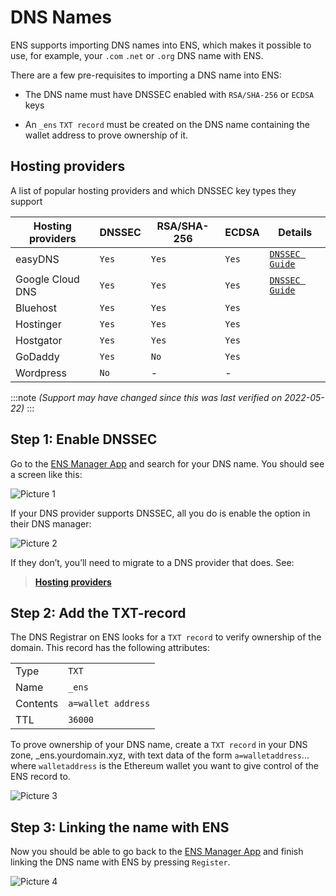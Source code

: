 # DNS Names
ENS supports importing DNS names into ENS, which makes it possible to use, for example, your `.com` `.net` or `.org` DNS name with ENS.
  
There are a few pre-requisites to importing a DNS name into ENS:

 * The DNS name must have DNSSEC enabled with `RSA/SHA-256` or `ECDSA` keys
   
 * An `_ens` `TXT record` must be created on the DNS name containing the wallet address to prove ownership of it.

## Hosting providers
A list of popular hosting providers and which DNSSEC key types they support

| Hosting providers | DNSSEC | RSA/SHA-256 | ECDSA | Details                                                        |
|-------------------|--------|-------------|-------|----------------------------------------------------------------|
| easyDNS           | `Yes`  | `Yes`       | `Yes` | [`DNSSEC Guide`](https://kb.easydns.com/knowledge/dnssec/)     |
| Google Cloud DNS  | `Yes`  | `Yes`       | `Yes` | [`DNSSEC Guide`](https://cloud.google.com/dns/docs/registrars) |
| Bluehost          | `Yes`  | `Yes`       | `Yes` |                                                                |
| Hostinger         | `Yes`  | `Yes`       | `Yes` |                                                                |
| Hostgator         | `Yes`  | `Yes`       | `Yes` |                                                                |
| GoDaddy           | `Yes`  | `No`        | `Yes` |                                                                |
| Wordpress         | `No`   | -           | -     |                                                                |

:::note
*(Support may have changed since this was last verified on 2022-05-22)*
:::

## Step 1: Enable DNSSEC

Go to the [ENS Manager App](https://app.ens.domains) and search for your DNS name. You should see a screen like this:

![Picture 1](/img/import_dnsname_img1.webp)

If your DNS provider supports DNSSEC, all you do is enable the option in their DNS manager:

![Picture 2](/img/import_dnsname_img2.webp)

If they don’t, you’ll need to migrate to a DNS provider that does. See:
> [**Hosting providers**](#hosting-providers)

## Step 2: Add the TXT-record
The DNS Registrar on ENS looks for a `TXT record` to verify ownership of the domain. This record has the following attributes:

|          |                         |
|----------|-------------------------|
| Type     | `TXT`                   |
| Name     | `_ens`                  |
| Contents | `a=wallet address`      |
| TTL      | `36000`                 |

To prove ownership of your DNS name, create a `TXT record` in your DNS zone, _ens.yourdomain.xyz, with text data of the form `a=walletaddress`... where `walletaddress` is the Ethereum wallet you want to give control of the ENS record to.

![Picture 3](/img/import_dnsname_img3.webp)

## Step 3: Linking the name with ENS
Now you should be able to go back to the [ENS Manager App](https://app.ens.domains) and finish linking the DNS name with ENS by pressing `Register`.

![Picture 4](/img/import_dnsname_img4.webp)

